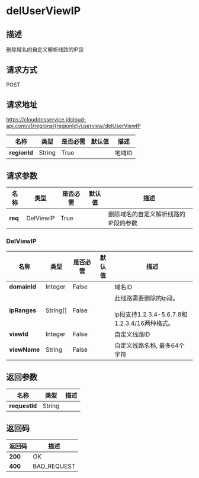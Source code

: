 # delUserViewIP


## 描述
删除域名的自定义解析线路的IP段

## 请求方式
POST

## 请求地址
https://clouddnsservice.jdcloud-api.com/v1/regions/{regionId}/userview/delUserViewIP

|名称|类型|是否必需|默认值|描述|
|---|---|---|---|---|
|**regionId**|String|True| |地域ID|

## 请求参数
|名称|类型|是否必需|默认值|描述|
|---|---|---|---|---|
|**req**|DelViewIP|True| |删除域名的自定义解析线路的IP段的参数|

### DelViewIP
|名称|类型|是否必需|默认值|描述|
|---|---|---|---|---|
|**domainId**|Integer|False| |域名ID|
|**ipRanges**|String[]|False| |此线路需要删除的ip段。<br><br>ip段支持1.2.3.4-5.6.7.8和1.2.3.4/16两种格式。    <br>|
|**viewId**|Integer|False| |自定义线路ID|
|**viewName**|String|False| |自定义线路名称, 最多64个字符|

## 返回参数
|名称|类型|描述|
|---|---|---|
|**requestId**|String| |


## 返回码
|返回码|描述|
|---|---|
|**200**|OK|
|**400**|BAD_REQUEST|
